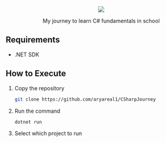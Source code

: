 <div align="center">
  <img src="https://capsule-render.vercel.app/api?type=waving&height=200&color=gradient&text=C%23%20Journey&fontAlignY=40">
  <p>My journey to learn C# fundamentals in school</p>
</div>

## Requirements
- .NET SDK

## How to Execute
1. Copy the repository
   ```sh
   git clone https://github.com/aryareal1/CSharpJourney
   ```
2. Run the command
   ```sh
   dotnet run 
   ```
3. Select which project to run
